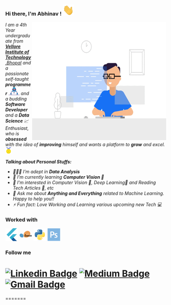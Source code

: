  ### Hi there, I'm Abhinav ! <img src="https://raw.githubusercontent.com/Abhigadgil15/Abhigadgil15/master/assets/hi.gif" width=35 height=35>

<img align="right" alt="Coder GIF" height=370 width=420 src="https://raw.githubusercontent.com/Abhigadgil15/Abhigadgil15/master/assets/developer-dribbble.gif" />

<p>
  <em>
    I am a 4th Year undergraduate from <a href="https://vitbhopal.ac.in/"><b> Vellore Institute of Technology </b> ,Bhopal</a> and a passionate self-taught <b>programmer</b> <img src="https://raw.githubusercontent.com/rohan-sarkarr/rohan-sarkarr/master/Assets/developer.gif" width=35 height=25> and a budding <b>Software Developer</b> and a <b>Data Science</b> 📈 Enthusiast,  who is <b>obsessed</b> with the idea of <b>improving</b> himself and wants a platform to <b>grow</b> and excel.<img src="https://raw.githubusercontent.com/rohan-sarkarr/rohan-sarkarr/master/Assets/medal.gif" width=20 height=20> 
  </em>
</p>
<em>  
  <b>Talking about Personal Stuffs:</b>

- 👨🏻‍💻 I’m adept in <b>Data Analysis</b>
- 🌱 I’m currently learning <b>Computer Vision 🤖</b>
- 🔭 I'm interested in Computer Vision 🤖, Deep Learning🧠 and Reading Tech Articles 📄, etc
- 💬 Ask me about <b> Anything and Everything</b> related to Machine Learning. Happy to help you!!
- ⚡ Fun fact: Love Working and Learning various upcoming new Tech 💻

</em>

### Worked with

<code><img height="40" src="https://github.com/devicons/devicon/blob/master/icons/flutter/flutter-original.svg" title="flutter"></code>
<code><img height="40" src="https://raw.githubusercontent.com/github/explore/80688e429a7d4ef2fca1e82350fe8e3517d3494d/topics/scikit-learn/scikit-learn.png" title="sklearn"></code>
<code><img height="40" src="https://github.com/devicons/devicon/blob/master/icons/python/python-original.svg" title="python"></code>
<code><img height="40" src="https://github.com/devicons/devicon/blob/master/icons/photoshop/photoshop-plain.svg" title="photoshop"></code>



### Follow me

[![Linkedin Badge](https://img.shields.io/badge/linkedin-%230077B5.svg?&style=for-the-badge&logo=linkedin&logoColor=white&link=https://www.linkedin.com/in/abhinav-gadgil/)](https://www.linkedin.com/in/abhinav-gadgil-05616719a/) [![Medium Badge](https://img.shields.io/badge/medium-%2312100E.svg?&style=for-the-badge&logo=medium&logoColor=white&link=https://medium.com/@abhigadgil15)](https://medium.com/@abhigadgil15) [![Gmail Badge](https://img.shields.io/badge/gmail-D14836?&style=for-the-badge&logo=gmail&logoColor=white&link=mailto:abhigadgil15@gmail.com)](mailto:abhigadgil15@gmail.com)
=======
=======

<!--
**Abhigadgil15/Abhigadgil15** is a ✨ _special_ ✨ repository because its `README.md` (this file) appears on your GitHub profile.

Here are some ideas to get you started:

- 🔭 I’m currently working on ...
- 🌱 I’m currently learning ...
- 👯 I’m looking to collaborate on ...
- 🤔 I’m looking for help with ...
- 📫 Reach me : abhigadgil15@gmail.com 
-->
